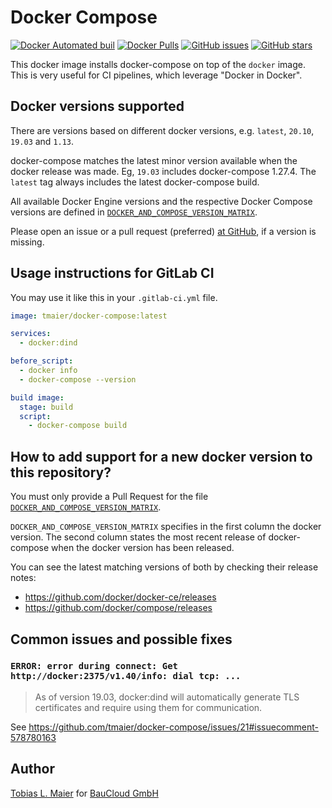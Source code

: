 # Docker Compose

[![Docker Automated buil](https://img.shields.io/docker/automated/tmaier/docker-compose.svg)](https://hub.docker.com/r/tmaier/docker-compose/)
[![Docker Pulls](https://img.shields.io/docker/pulls/tmaier/docker-compose.svg)](https://hub.docker.com/r/tmaier/docker-compose/)
[![GitHub issues](https://img.shields.io/github/issues/tmaier/docker-compose.svg)](https://github.com/tmaier/docker-compose/issues)
[![GitHub stars](https://img.shields.io/github/stars/tmaier/docker-compose.svg?style=social&label=Star)](https://github.com/tmaier/docker-compose)

This docker image installs docker-compose on top of the `docker` image.
This is very useful for CI pipelines, which leverage "Docker in Docker".

## Docker versions supported

There are versions based on different docker versions, e.g. `latest`, `20.10`, `19.03` and `1.13`.

docker-compose matches the latest minor version available when the docker release was made. Eg, `19.03` includes docker-compose 1.27.4. The `latest` tag always includes the latest docker-compose build.

All available Docker Engine versions and the respective Docker Compose versions are defined in [`DOCKER_AND_COMPOSE_VERSION_MATRIX`](./DOCKER_AND_COMPOSE_VERSION_MATRIX).

Please open an issue or a pull request (preferred) [at GitHub](https://github.com/tmaier/docker-compose), if a version is missing.

## Usage instructions for GitLab CI

You may use it like this in your `.gitlab-ci.yml` file.

```yaml
image: tmaier/docker-compose:latest

services:
  - docker:dind

before_script:
  - docker info
  - docker-compose --version

build image:
  stage: build
  script:
    - docker-compose build
```

## How to add support for a new docker version to this repository?

You must only provide a Pull Request for the file [`DOCKER_AND_COMPOSE_VERSION_MATRIX`](./DOCKER_AND_COMPOSE_VERSION_MATRIX).

`DOCKER_AND_COMPOSE_VERSION_MATRIX` specifies in the first column the docker version.
The second column states the most recent release of docker-compose when the docker version has been released.

You can see the latest matching versions of both by checking their release notes:

- https://github.com/docker/docker-ce/releases
- https://github.com/docker/compose/releases

## Common issues and possible fixes

### `ERROR: error during connect: Get http://docker:2375/v1.40/info: dial tcp: ...`

> As of version 19.03, docker:dind will automatically generate TLS certificates and require using them for communication.

See <https://github.com/tmaier/docker-compose/issues/21#issuecomment-578780163>

## Author

[Tobias L. Maier](http://tobiasmaier.info) for [BauCloud GmbH](https://www.baucloud.com)
